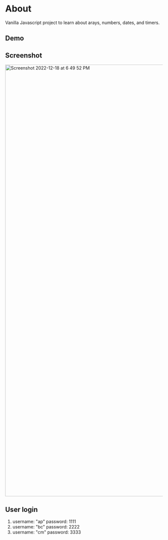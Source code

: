 # About
Vanilla Javascript project to learn about arays, numbers, dates, and timers.
## Demo
## Screenshot
<img width="1380" alt="Screenshot 2022-12-18 at 6 49 52 PM" src="https://user-images.githubusercontent.com/100975883/210159484-ba19b05d-5e83-43ce-83a4-dce0100a2153.png">

## User login
1. username: "ap"
  password: 1111
2. username: "bc"
  password: 2222
3. username: "cm"
  password: 3333
  

